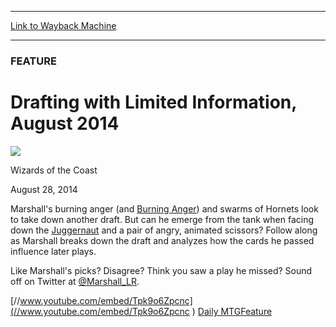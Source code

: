 
---
[Link to Wayback Machine](https://web.archive.org/web/20140829235048/http://magic.wizards.com/en/articles/archive/feature/drafting-limited-information-august-2014-2014-08-28)

[_metadata_:wayback_url]:- "http://magic.wizards.com/en/articles/archive/feature/drafting-limited-information-august-2014-2014-08-28"
[_metadata_:wayback_raw_url]:- "https://web.archive.org/web/20140829235048id_/http://magic.wizards.com/en/articles/archive/feature/drafting-limited-information-august-2014-2014-08-28"
[_metadata_:wayback_capture_timestamp]:- "2014-08-29 23:50:48+00:00"
[_metadata_:generator]:- "Drupal 7 (http://drupal.org)"
[_metadata_:description]:- "Marshall breaks down a draft and analyzes how the cards he passed influence later plays."
[_metadata_:publish_date]:- "2014-08-28"
---





### FEATURE


Drafting with Limited Information, August 2014
==============================================



![](https://media.magic.wizards.com/styles/auth_small/public/images/person/wizards_authorpic_larger.jpg)

Wizards of the Coast




August 28, 2014
 










Marshall's burning anger (and [Burning Anger](http://gatherer.wizards.com/Pages/Card/Details.aspx?name=Burning+Anger)) and swarms of Hornets look to take down another draft. But can he emerge from the tank when facing down the [Juggernaut](http://gatherer.wizards.com/Pages/Card/Details.aspx?name=Juggernaut) and a pair of angry, animated scissors? Follow along as Marshall breaks down the draft and analyzes how the cards he passed influence later plays.



Like Marshall's picks? Disagree? Think you saw a play he missed? Sound off on Twitter at [@Marshall\_LR](https://twitter.com/@Marshall_LR).


[//www.youtube.com/embed/Tpk9o6Zpcnc](//www.youtube.com/embed/Tpk9o6Zpcnc ) 
[Daily MTG](/en/tags/daily-mtg)[Feature](/en/tags/feature)





 
 




  







